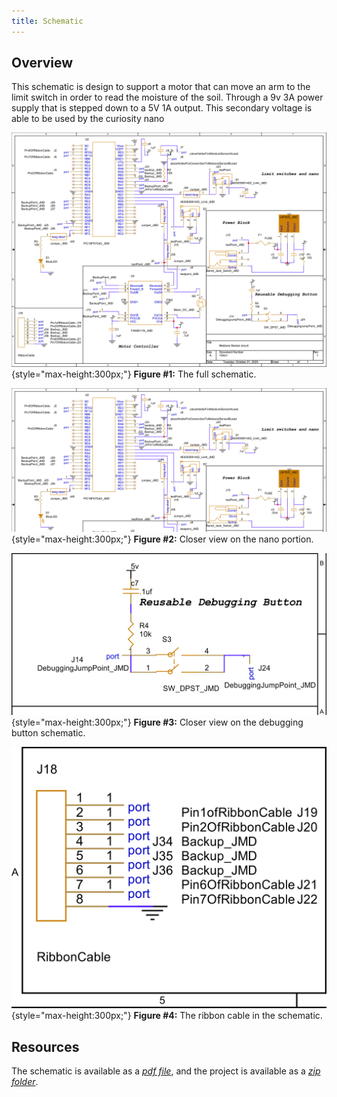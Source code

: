 ```yaml
---
title: Schematic
---
```


## Overview

This schematic is design to support <!--.... (highlight functionally, power, and controller).-->a motor that can move an arm to the limit switch in order to read the moisture of the soil. Through a 9v 3A power supply that is stepped down to a 5V 1A output. This secondary voltage is able to be used by the curiosity nano

![schematic](DirksSupplied/completeSchematic.PNG){style="max-height:300px;"}
**Figure #1:** The full schematic.  <br>

![close-up on Nano](DirksSupplied/nanoSchematic.PNG){style="max-height:300px;"}
**Figure #2:** Closer view on the nano portion.  <br>

![close-up on reuseable button](DirksSupplied/reusableDebuggingBtnSchematic.PNG){style="max-height:300px;"}
**Figure #3:** Closer view on the debugging button schematic.  <br>

![close-up on ribbon cable](DirksSupplied/ribbonCableSchematic.PNG){style="max-height:300px;"}
**Figure #4:** The ribbon cable in the schematic.  <br>

## Resources

The schematic is available as a [*pdf file*](DirksSupplied/schematic.pdf), and the project is available as a [*zip folder*](DirksSupplied/MoistureSensor.zip).
